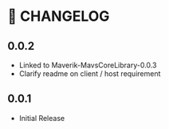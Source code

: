 # 🔖 CHANGELOG

## 0.0.2
  - Linked to Maverik-MavsCoreLibrary-0.0.3
  - Clarify readme on client / host requirement

## 0.0.1
  - Initial Release
